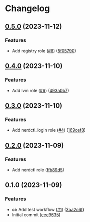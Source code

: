 # Changelog

## [0.5.0](https://github.com/hostinger/ansible-collection-core/compare/v0.4.0...v0.5.0) (2023-11-12)


### Features

* Add registry role ([#8](https://github.com/hostinger/ansible-collection-core/issues/8)) ([5f05790](https://github.com/hostinger/ansible-collection-core/commit/5f05790602781c6b26b90a98a805e1de0bc1424e))

## [0.4.0](https://github.com/hostinger/ansible-collection-core/compare/v0.3.0...v0.4.0) (2023-11-10)


### Features

* Add lvm role ([#6](https://github.com/hostinger/ansible-collection-core/issues/6)) ([493a0b7](https://github.com/hostinger/ansible-collection-core/commit/493a0b73796bea1dede1d1710588b9524d8fc3bc))

## [0.3.0](https://github.com/hostinger/ansible-collection-core/compare/v0.2.0...v0.3.0) (2023-11-10)


### Features

* Add nerdctl_login role ([#4](https://github.com/hostinger/ansible-collection-core/issues/4)) ([169cef8](https://github.com/hostinger/ansible-collection-core/commit/169cef870080c6530961c3e34d7eef616920750b))

## [0.2.0](https://github.com/hostinger/ansible-collection-core/compare/v0.1.0...v0.2.0) (2023-11-09)


### Features

* Add nerdctl role ([ffb89d5](https://github.com/hostinger/ansible-collection-core/commit/ffb89d57540a7af44173363eca10e3f7da0fed66))

## 0.1.0 (2023-11-09)


### Features

* **ci:** Add test workflow ([#1](https://github.com/hostinger/ansible-collection-core/issues/1)) ([3ba2c6f](https://github.com/hostinger/ansible-collection-core/commit/3ba2c6f48d6c993794ae6bc6ae4916978c4e5690))
* Initial commit ([eec9635](https://github.com/hostinger/ansible-collection-core/commit/eec96359db09662b5058ae53987b2498b4945adb))
